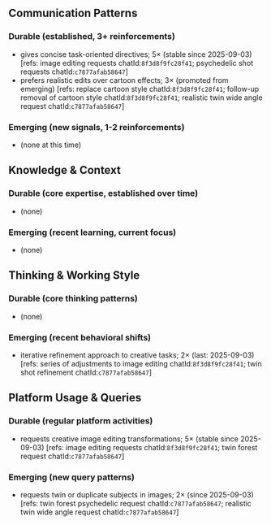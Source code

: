 ## Communication Patterns
### Durable (established, 3+ reinforcements)
- gives concise task-oriented directives; 5× (stable since 2025-09-03) [refs: image editing requests chatId:`8f3d8f9fc28f41`; psychedelic shot requests chatId:`c7877afab58647`]
- prefers realistic edits over cartoon effects; 3× (promoted from emerging) [refs: replace cartoon style chatId:`8f3d8f9fc28f41`; follow-up removal of cartoon style chatId:`8f3d8f9fc28f41`; realistic twin wide angle request chatId:`c7877afab58647`]

### Emerging (new signals, 1-2 reinforcements)
- (none at this time)

## Knowledge & Context
### Durable (core expertise, established over time)
- (none)

### Emerging (recent learning, current focus)
- (none)

## Thinking & Working Style
### Durable (core thinking patterns)
- (none)

### Emerging (recent behavioral shifts)
- iterative refinement approach to creative tasks; 2× (last: 2025-09-03) [refs: series of adjustments to image editing chatId:`8f3d8f9fc28f41`; twin shot refinement chatId:`c7877afab58647`]

## Platform Usage & Queries
### Durable (regular platform activities)
- requests creative image editing transformations; 5× (stable since 2025-09-03) [refs: image editing requests chatId:`8f3d8f9fc28f41`; twin forest request chatId:`c7877afab58647`]

### Emerging (new query patterns)
- requests twin or duplicate subjects in images; 2× (since 2025-09-03) [refs: twin forest psychedelic request chatId:`c7877afab58647`; realistic twin wide angle request chatId:`c7877afab58647`]